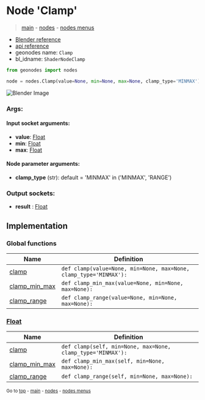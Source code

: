 # Node 'Clamp'

> [main](../structure.md) - [nodes](nodes.md) - [nodes menus](nodes_menus.md)

- [Blender reference](https://docs.blender.org/manual/en/latest/modeling/geometry_nodes/utilities/clamp.html)
- [api reference](https://docs.blender.org/api/current/bpy.types.ShaderNodeClamp.html)
- geonodes name: `Clamp`
- bl_idname: `ShaderNodeClamp`

```python
from geonodes import nodes

node = nodes.Clamp(value=None, min=None, max=None, clamp_type='MINMAX')
```

![Blender Image](https://docs.blender.org/manual/en/latest/_images/node-types_ShaderNodeClamp.webp)

### Args:

#### Input socket arguments:

- **value**: [Float](Float.md)
- **min**: [Float](Float.md)
- **max**: [Float](Float.md)

#### Node parameter arguments:

- **clamp_type** (str): default = 'MINMAX' in ('MINMAX', 'RANGE')

### Output sockets:

- **result** : [Float](Float.md)

## Implementation

### Global functions

| Name | Definition |
|------|------------|
 | [clamp](A.md#clamp) | `def clamp(value=None, min=None, max=None, clamp_type='MINMAX'):` |
 | [clamp_min_max](A.md#clamp_min_max) | `def clamp_min_max(value=None, min=None, max=None):` |
 | [clamp_range](A.md#clamp_range) | `def clamp_range(value=None, min=None, max=None):` |

### [Float](Float.md)

| Name | Definition |
|------|------------|
 | [clamp](Float.md#clamp) | `def clamp(self, min=None, max=None, clamp_type='MINMAX'):` |
 | [clamp_min_max](Float.md#clamp_min_max) | `def clamp_min_max(self, min=None, max=None):` |
 | [clamp_range](Float.md#clamp_range) | `def clamp_range(self, min=None, max=None):` |

<sub>Go to [top](#node-Clamp) - [main](../structure.md) - [nodes](nodes.md) - [nodes menus](nodes_menus.md)</sub>

